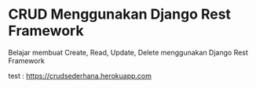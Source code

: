 # CRUD Menggunakan Django Rest Framework

Belajar membuat Create, Read, Update, Delete menggunakan Django Rest Framework

test : https://crudsederhana.herokuapp.com
